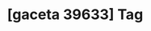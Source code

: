 ---
article_id: 0
description: List of articles under [gaceta 39633] tag.
image: http://huntingbears.com.ve/static/img/site/mstile-310x310.png
layout: tag
slug: gaceta-39633
title: '[gaceta 39633] Tag'
---